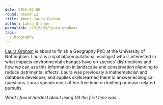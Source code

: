 ```yaml
---
date: 2015-02-06
round: Round 12
title: About Laura Graham
author: Laura Graham
permalink: /2015/02/laura-graham/
tags:
  - Biography
---
```

[Laura Graham](https://laurajgrahamresearch.wordpress.com/) is about to finish a Geography PhD at the University of Nottingham. Laura is a spatial/computational ecologist who is interested in what impacts environmental changes have on species' distributions and how we can use this information in landscape and conservation planning to reduce detrimental effects. Laura was previously a mathematician and database developer, and applies skills learned there to answer ecological questions. Laura spends most of her free time on knitting or music related pursuits.

*What I found hardest about using Git the first time was...*
